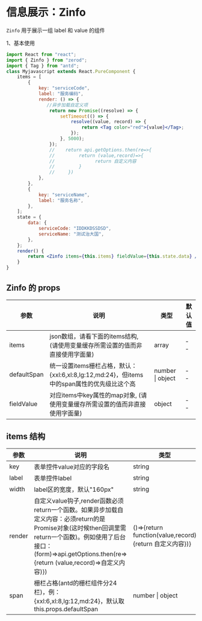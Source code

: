 <div class="z-doc-titles"></div>

# 信息展示：Zinfo

`Zinfo` 用于展示一组 label 和 value 的组件

1、基本使用

<div class="z-demo-box" data-render="demo1" data-title="基本使用"></div>

```jsx
import React from "react";
import { Zinfo } from "zerod";
import { Tag } from "antd";
class Myjavascript extends React.PureComponent {
	items = [
		{
			key: "serviceCode",
			label: "服务编码",
			render: () => {
               //异步加载自定义项
				return new Promise((resolve) => {
					setTimeout(() => {
						resolve((value, record) => {
							return <Tag color="red">{value}</Tag>;
						});
					}, 5000);
				});
				//    return api.getOptions.then(re=>{
				//         return (value,record)=>{
				//               return 自定义内容
				//         }
				//     })
			},
		},
		{
			key: "serviceName",
			label: "服务名称",
		},
	];
	state = {
		data: {
			serviceCode: "IDDKKDSSDSD",
			serviceName: "测试治大国",
		},
	};
	render() {
		return <Zinfo items={this.items} fieldValue={this.state.data} />;
	}
}
```

<div class="z-doc-titles"></div>

## Zinfo 的 props

<table>
	<thead>
		<tr>
			<th>参数</th>
			<th>说明</th>
			<th>类型</th>
			<th>默认值</th>
		</tr>
	</thead>
	<tbody>
		<tr>
			<td>items</td>
			<td>json数组，请看下面的items结构, (请使用变量缓存所需设置的值而非直接使用字面量)</td>
			<td>array</td>
			<td>--</td>
		</tr>
		<tr>
			<td>defaultSpan</td>
			<td>统一设置items栅栏占格，默认：{xxl:6,xl:8,lg:12,md:24}，但items中的span属性的优先级比这个高</td>
			<td>number | object</td>
			<td>--</td>
		</tr>
		<tr>
			<td>fieldValue</td>
			<td>对应items中key属性的map对象, (请使用变量缓存所需设置的值而非直接使用字面量)</td>
			<td>object</td>
			<td>--</td>
		</tr>
		</tr>
	</tbody>
</table>

<div class="z-doc-titles"></div>

## items 结构

<table>
	<thead>
		<tr>
			<th>参数</th>
			<th>说明</th>
			<th>类型</th>
			<th>默认值</th>
		</tr>
	</thead>
	<tbody>
		<tr>
			<td>key</td>
			<td>表单控件value对应的字段名</td>
			<td>string</td>
			<td>--</td>
		</tr>
		<tr>
			<td>label</td>
			<td>表单控件label</td>
			<td>string</td>
			<td>--</td>
		</tr>
		<tr>
			<td>width</td>
			<td>label区的宽度，默认"160px"</td>
			<td>string</td>
			<td>160px</td>
		</tr>
		<tr>
			<td><i class="zero-icon zerod-shengchangzhouqi"></i> render</td>
			<td>自定义value钩子,render函数必须return一个函数。如果异步加载自定义内容：必须return的是Promise对象(这时候then回调里需return一个函数)。例如使用了后台接口：(form)=>api.getOptions.then(re=>{return <i class="zero-icon zerod-shengchangzhouqi"></i>  (value,record)=>自定义内容)})</td>
			<td>()=>{return function(value,record){return 自定义内容})}</td>
			<td>--</td>
		</tr>
		<tr>
			<td>span</td>
			<td>栅栏占格(antd的栅栏组件分24栏)，例：{xxl:6,xl:8,lg:12,md:24}，默认取this.props.defaultSpan</td>
			<td>number | object</td>
			<td>--</td>
		</tr>
	</tbody>
</table>
